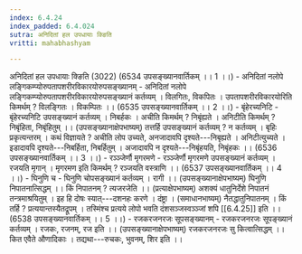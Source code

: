 ```yaml
---
index: 6.4.24
index_padded: 6.4.024
sutra: अनिदितां हल उपधायाः क्ङिति
vritti: mahabhashyam

---
```

 अनिदितां हल उपधायाः क्ङिति (3022) (6534 उपसङ्ख्यानवार्तिकम् ।। 1 ।।) - अनिदितां नलोपे लङि्गकम्प्योरुपतापशरीरविकारयोरुपसङ्ख्यानम् - अनिदितां नलोपे लङि्गकम्प्योरुपतापशरीरविकारयोरुपसङ्ख्यानं कर्तव्यम् । विलगितः, विकपितः । उपतापशरीरविकारयोरिति किमर्थम् ? विलङि्गतः । विकम्पितः ।। (6535 उपसङ्ख्यानवार्तिकम् ।। 2 ।।) - बृंहेरच्यनिटि - बृंहेरच्यनिटि उपसङ्ख्यानं कर्तव्यम् । निबर्हकः । अचीति किमर्थम् ? निबृंह्यते । अनिटीति किमर्थम् ? निबृंहिता, निबृंहितुम् ।। (उपसङ्ख्यानाक्षेपभाष्यम्) तत्तर्हि उपसङ्ख्यानं कर्तव्यम् ? न कर्तव्यम् । बृहिः प्रकृत्यन्तरम् । कथं विज्ञायते ? अचीति लोप उच्यते, अनजादावपि दृश्यते---निबृह्यते । अनिटीत्युच्यते । इडादावपि दृश्यते---निबर्हिता, निबर्हितुम् । अजादावपि न दृश्यते---निबृंहयति, निबृंहकः ।। (6536 उपसङ्ख्यानवार्तिकम् ।। 3 ।।) - रञ्ञ्जेर्णौ मृगरमणे - रञ्ञ्जेर्णौ मृगरमणे उपसङ्ख्यानं कर्तव्यम् । रजयति मृगान् । मृगरमण इति किमर्थम् ? रञ्जयति वस्त्राणि ।। (6537 उपसङ्ख्यानवार्तिकम् ।। 4 ।।) - घिनुणि च - घिनुणि चोपसङ्ख्यानं कर्तव्यम् । रागी ।। (उपसङ्ख्यानाक्षेपभाष्यम्) घिनुणि निपातनात्सिद्धम् ।। किं निपातनम् ? त्यजरजेति ।। (प्रत्याक्षेपभाष्यम्) अशक्यं धातुनिर्देशे निपातनं तन्त्रमाश्रयितुम् । इह हि दोषः स्यात्---दशनहः करणे । दंष्ट्रा । (समाधानभाष्यम्) नैतद्धातुनिपातनम् । किं तर्हि ? प्रत्ययान्तस्यैतद्रूपम् । तस्मिंश्च प्रत्यये लोपो भवति दंशसञ्जस्वञ्ञ्जां शपि [[6.4.25]] इति ।। (6538 उपसङ्ख्यानवार्तिकम् ।। 5 ।।) - रजकरजनरजः सूपसङ्ख्यानम् - रजकरजनरजः सूपङ्ख्यानं कर्तव्यम् । रजकः, रजनम्, रज इति ।। (उपसङ्ख्यानाक्षेपभाष्यम्) रजकरजनरजः सु कित्वात्सिद्धम् ।। कित एवैते औणादिकाः । तद्यथा---रुचकः, भुवनम्, शिर इति ।। 